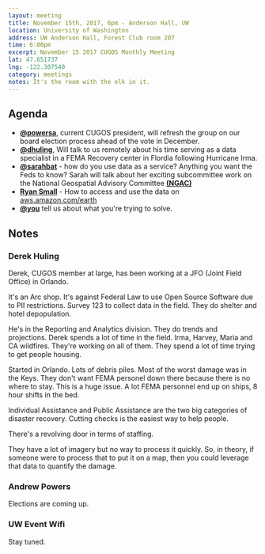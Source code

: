 ```yaml
---
layout: meeting
title: November 15th, 2017, 6pm - Anderson Hall, UW
location: University of Washington
address: UW Anderson Hall, Forest Club room 207
time: 6:00pm
excerpt: November 15 2017 CUGOS Monthly Meeting
lat: 47.651737
lng: -122.307540
category: meetings
notes: It's the room with the elk in it.
---
```



## Agenda
- **[@powersa](https://github.com/powersa)**, current CUGOS president, will refresh the group on our board election process ahead of the vote in December.
- **[@dhuling](https://github.com/dhuling)**, Will talk to us remotely about his time serving as a data specialist in a FEMA Recovery center in Flordia following Hurricane Irma.
- **[@sarahbat](https://github.com/sarahbat)** - how do you use data as a service?  Anything you want the Feds to know?  Sarah will talk about her exciting subcommittee work on the National Geospatial Advisory Committee **[(NGAC)](https://www.fgdc.gov/ngac)**
- **[Ryan Small](https://github.com/foundatron)** - How to access and use the data on [aws.amazon.com/earth](https://aws.amazon.com/earth/)
- **[@you](http://cugos.org/people/)** tell us about what you're trying to solve.


## Notes

### Derek Huling

Derek, CUGOS member at large, has been working at a JFO (Joint Field Office) in Orlando.

It's an Arc shop. It's against Federal Law to use Open Source Software due to PII restrictions. Survey 123 to collect data in the field. They do shelter and hotel depopulation.

He's in the Reporting and Analytics division. They do trends and projections. Derek spends a lot of time in the field. Irma, Harvey, Maria and CA wildfires. They're working on all of them. They spend a lot of time trying to get people housing.

Started in Orlando. Lots of debris piles. Most of the worst damage was in the Keys. They don't want FEMA personel down there because there is no where to stay. This is a huge issue. A lot FEMA personnel end up on ships, 8 hour shifts in the bed.

Individual Assistance and Public Assistance are the two big categories of disaster recovery. Cutting checks is the easiest way to help people.

There's a revolving door in terms of staffing.

They have a lot of imagery but no way to process it quickly. So, in theory, if someone were to process that to put it on a map, then you could leverage that data to quantify the damage.


### Andrew Powers

Elections are coming up.


### UW Event Wifi

Stay tuned.
